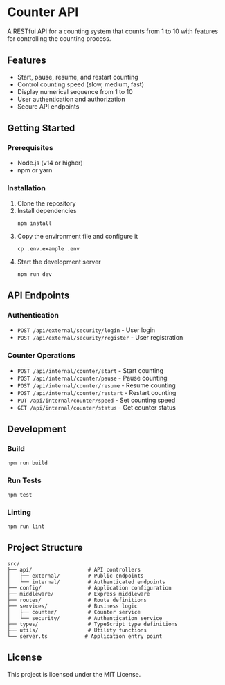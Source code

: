 # Counter API

A RESTful API for a counting system that counts from 1 to 10 with features for controlling the counting process.

## Features

- Start, pause, resume, and restart counting
- Control counting speed (slow, medium, fast)
- Display numerical sequence from 1 to 10
- User authentication and authorization
- Secure API endpoints

## Getting Started

### Prerequisites

- Node.js (v14 or higher)
- npm or yarn

### Installation

1. Clone the repository
2. Install dependencies
   ```
   npm install
   ```
3. Copy the environment file and configure it
   ```
   cp .env.example .env
   ```
4. Start the development server
   ```
   npm run dev
   ```

## API Endpoints

### Authentication

- `POST /api/external/security/login` - User login
- `POST /api/external/security/register` - User registration

### Counter Operations

- `POST /api/internal/counter/start` - Start counting
- `POST /api/internal/counter/pause` - Pause counting
- `POST /api/internal/counter/resume` - Resume counting
- `POST /api/internal/counter/restart` - Restart counting
- `PUT /api/internal/counter/speed` - Set counting speed
- `GET /api/internal/counter/status` - Get counter status

## Development

### Build

```
npm run build
```

### Run Tests

```
npm test
```

### Linting

```
npm run lint
```

## Project Structure

```
src/
├── api/                  # API controllers
│   ├── external/         # Public endpoints
│   └── internal/         # Authenticated endpoints
├── config/               # Application configuration
├── middleware/           # Express middleware
├── routes/               # Route definitions
├── services/             # Business logic
│   ├── counter/          # Counter service
│   └── security/         # Authentication service
├── types/                # TypeScript type definitions
├── utils/                # Utility functions
└── server.ts            # Application entry point
```

## License

This project is licensed under the MIT License.
